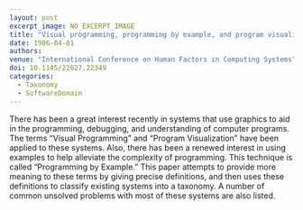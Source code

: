 ```yaml
---
layout: post
excerpt_image: NO_EXCERPT_IMAGE
title: "Visual programming, programming by example, and program visualization: a taxonomy"
date: 1986-04-01
authors: 
venue: "International Conference on Human Factors in Computing Systems"
doi: 10.1145/22627.22349
categories:
  - Taxonomy
  - SoftwareDomain
---
```

There has been a great interest recently in systems that use graphics to aid in the programming, debugging, and understanding of computer programs. The terms “Visual Programming” and “Program Visualization” have been applied to these systems. Also, there has been a renewed interest in using examples to help alleviate the complexity of programming. This technique is called “Programming by Example.” This paper attempts to provide more meaning to these terms by giving precise definitions, and then uses these definitions to classify existing systems into a taxonomy. A number of common unsolved problems with most of these systems are also listed.
